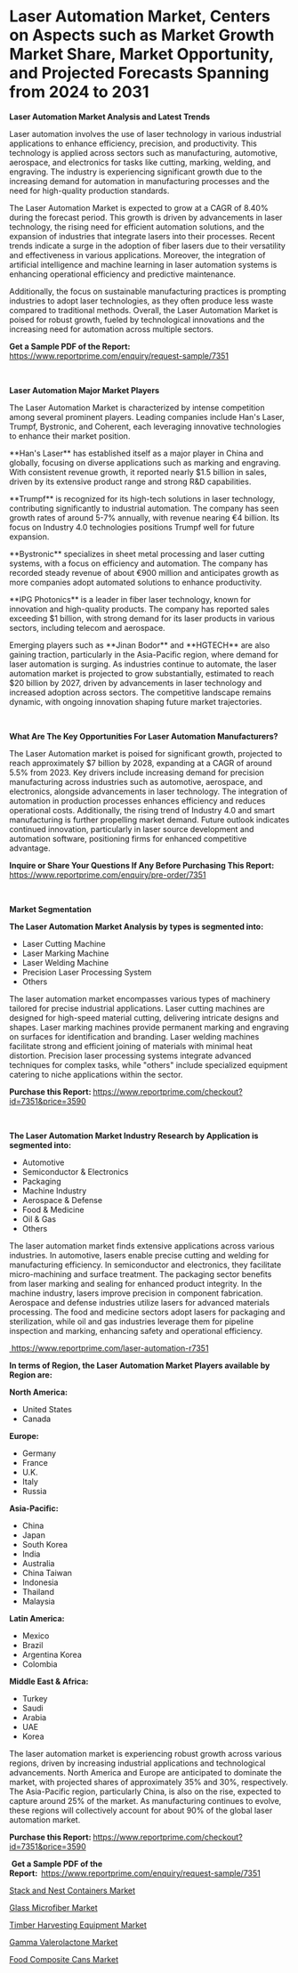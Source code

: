 <p><h1>Laser Automation Market, Centers on Aspects such as Market Growth Market Share, Market Opportunity, and Projected Forecasts Spanning from 2024 to 2031</h1></p><p><strong>Laser Automation Market Analysis and Latest Trends</strong></p>
<p><p>Laser automation involves the use of laser technology in various industrial applications to enhance efficiency, precision, and productivity. This technology is applied across sectors such as manufacturing, automotive, aerospace, and electronics for tasks like cutting, marking, welding, and engraving. The industry is experiencing significant growth due to the increasing demand for automation in manufacturing processes and the need for high-quality production standards.</p><p>The Laser Automation Market is expected to grow at a CAGR of 8.40% during the forecast period. This growth is driven by advancements in laser technology, the rising need for efficient automation solutions, and the expansion of industries that integrate lasers into their processes. Recent trends indicate a surge in the adoption of fiber lasers due to their versatility and effectiveness in various applications. Moreover, the integration of artificial intelligence and machine learning in laser automation systems is enhancing operational efficiency and predictive maintenance.</p><p>Additionally, the focus on sustainable manufacturing practices is prompting industries to adopt laser technologies, as they often produce less waste compared to traditional methods. Overall, the Laser Automation Market is poised for robust growth, fueled by technological innovations and the increasing need for automation across multiple sectors.</p></p>
<p><strong>Get a Sample PDF of the Report:&nbsp;</strong> <a href="https://www.reportprime.com/enquiry/request-sample/7351">https://www.reportprime.com/enquiry/request-sample/7351</a></p>
<p>&nbsp;</p>
<p><strong>Laser Automation Major Market Players</strong></p>
<p><p>The Laser Automation Market is characterized by intense competition among several prominent players. Leading companies include Han's Laser, Trumpf, Bystronic, and Coherent, each leveraging innovative technologies to enhance their market position.</p><p>**Han's Laser** has established itself as a major player in China and globally, focusing on diverse applications such as marking and engraving. With consistent revenue growth, it reported nearly $1.5 billion in sales, driven by its extensive product range and strong R&D capabilities.</p><p>**Trumpf** is recognized for its high-tech solutions in laser technology, contributing significantly to industrial automation. The company has seen growth rates of around 5-7% annually, with revenue nearing €4 billion. Its focus on Industry 4.0 technologies positions Trumpf well for future expansion.</p><p>**Bystronic** specializes in sheet metal processing and laser cutting systems, with a focus on efficiency and automation. The company has recorded steady revenue of about €900 million and anticipates growth as more companies adopt automated solutions to enhance productivity.</p><p>**IPG Photonics** is a leader in fiber laser technology, known for innovation and high-quality products. The company has reported sales exceeding $1 billion, with strong demand for its laser products in various sectors, including telecom and aerospace.</p><p>Emerging players such as **Jinan Bodor** and **HGTECH** are also gaining traction, particularly in the Asia-Pacific region, where demand for laser automation is surging. As industries continue to automate, the laser automation market is projected to grow substantially, estimated to reach $20 billion by 2027, driven by advancements in laser technology and increased adoption across sectors. The competitive landscape remains dynamic, with ongoing innovation shaping future market trajectories.</p></p>
<p>&nbsp;</p>
<p><strong>What Are The Key Opportunities For Laser Automation Manufacturers?</strong></p>
<p><p>The Laser Automation market is poised for significant growth, projected to reach approximately $7 billion by 2028, expanding at a CAGR of around 5.5% from 2023. Key drivers include increasing demand for precision manufacturing across industries such as automotive, aerospace, and electronics, alongside advancements in laser technology. The integration of automation in production processes enhances efficiency and reduces operational costs. Additionally, the rising trend of Industry 4.0 and smart manufacturing is further propelling market demand. Future outlook indicates continued innovation, particularly in laser source development and automation software, positioning firms for enhanced competitive advantage.</p></p>
<p><strong>Inquire or Share Your Questions If Any Before Purchasing This Report:</strong> <a href="https://www.reportprime.com/enquiry/pre-order/7351">https://www.reportprime.com/enquiry/pre-order/7351</a></p>
<p>&nbsp;</p>
<p><strong>Market Segmentation</strong></p>
<p><strong>The Laser Automation Market Analysis by types is segmented into:</strong></p>
<p><ul><li>Laser Cutting Machine</li><li>Laser Marking Machine</li><li>Laser Welding Machine</li><li>Precision Laser Processing System</li><li>Others</li></ul></p>
<p><p>The laser automation market encompasses various types of machinery tailored for precise industrial applications. Laser cutting machines are designed for high-speed material cutting, delivering intricate designs and shapes. Laser marking machines provide permanent marking and engraving on surfaces for identification and branding. Laser welding machines facilitate strong and efficient joining of materials with minimal heat distortion. Precision laser processing systems integrate advanced techniques for complex tasks, while "others" include specialized equipment catering to niche applications within the sector.</p></p>
<p><strong>Purchase this Report:&nbsp;</strong><a href="https://www.reportprime.com/checkout?id=7351&price=3590">https://www.reportprime.com/checkout?id=7351&price=3590</a></p>
<p>&nbsp;</p>
<p><strong>The Laser Automation Market Industry Research by Application is segmented into:</strong></p>
<p><ul><li>Automotive</li><li>Semiconductor & Electronics</li><li>Packaging</li><li>Machine Industry</li><li>Aerospace & Defense</li><li>Food & Medicine</li><li>Oil & Gas</li><li>Others</li></ul></p>
<p><p>The laser automation market finds extensive applications across various industries. In automotive, lasers enable precise cutting and welding for manufacturing efficiency. In semiconductor and electronics, they facilitate micro-machining and surface treatment. The packaging sector benefits from laser marking and sealing for enhanced product integrity. In the machine industry, lasers improve precision in component fabrication. Aerospace and defense industries utilize lasers for advanced materials processing. The food and medicine sectors adopt lasers for packaging and sterilization, while oil and gas industries leverage them for pipeline inspection and marking, enhancing safety and operational efficiency.</p></p>
<p><a href="https://www.reportprime.com/laser-automation-r7351">&nbsp;https://www.reportprime.com/laser-automation-r7351</a></p>
<p><strong>In terms of Region, the Laser Automation Market Players available by Region are:</strong></p>
<p>
    <p> <strong> North America: </strong>
        <ul>
            <li>United States</li>
            <li>Canada</li>
        </ul>
        </p> 
    <p> <strong> Europe: </strong>
        <ul>
            <li>Germany</li>
            <li>France</li>
            <li>U.K.</li>
            <li>Italy</li>
            <li>Russia</li>
        </ul>
        </p> 
    <p> <strong> Asia-Pacific: </strong>
        <ul>
            <li>China</li>
            <li>Japan</li>
            <li>South Korea</li>
            <li>India</li>
            <li>Australia</li>
            <li>China Taiwan</li>
            <li>Indonesia</li>
            <li>Thailand</li>
            <li>Malaysia</li>
        </ul>
        </p> 
    <p> <strong> Latin America: </strong>
        <ul>
            <li>Mexico</li>
            <li>Brazil</li>
            <li>Argentina Korea</li>
            <li>Colombia</li>
        </ul>
        </p> 
    <p> <strong> Middle East & Africa: </strong>
        <ul>
            <li>Turkey</li>
            <li>Saudi</li>
            <li>Arabia</li>
            <li>UAE</li>
            <li>Korea</li>
        </ul>
    </p>
    </p>
<p><p>The laser automation market is experiencing robust growth across various regions, driven by increasing industrial applications and technological advancements. North America and Europe are anticipated to dominate the market, with projected shares of approximately 35% and 30%, respectively. The Asia-Pacific region, particularly China, is also on the rise, expected to capture around 25% of the market. As manufacturing continues to evolve, these regions will collectively account for about 90% of the global laser automation market.</p></p>
<p><strong>Purchase this Report: </strong><a href="https://www.reportprime.com/checkout?id=7351&price=3590">https://www.reportprime.com/checkout?id=7351&price=3590</a></p>
<p>&nbsp;<strong>Get a Sample PDF of the Report:&nbsp;&nbsp;</strong><a href="https://www.reportprime.com/enquiry/request-sample/7351">https://www.reportprime.com/enquiry/request-sample/7351</a></p>
<p><strong></strong></p>
<p><p><a href="https://medium.com/@kair.irfan6/stack-and-nest-containers-market-trends-and-regional-insights-forecasted-for-period-from-2024-to-f4568168ae9f">Stack and Nest Containers Market</a></p><p><a href="https://www.linkedin.com/pulse/market-trends-global-glass-microfiber-forecast-analysis-2024-wunkf?trackingId=KvI5rEBaTV6kQC66A3yvCw%3D%3D">Glass Microfiber Market</a></p><p><a href="https://medium.com/@robertwood655/timber-harvesting-equipment-market-size-growth-trends-and-industry-analysis-by-type-by-480ca18a68a7">Timber Harvesting Equipment Market</a></p><p><a href="https://www.linkedin.com/pulse/global-gamma-valerolactone-market-trends-insights-growth-7onhf?trackingId=B5UOqtaaTyyjeu3sDbZeVw%3D%3D">Gamma Valerolactone Market</a></p><p><a href="https://issuu.com/reportprime-2/docs/food-composite-cans-market-size-203_9e36ef3e5e4617">Food Composite Cans Market</a></p></p>